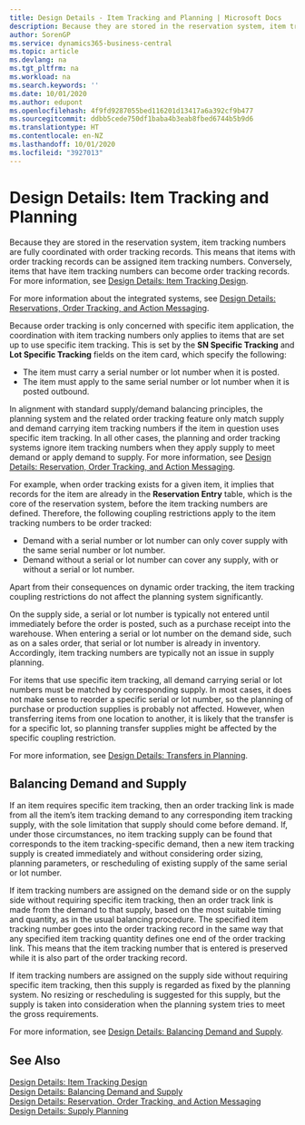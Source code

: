 ```yaml
---
title: Design Details - Item Tracking and Planning | Microsoft Docs
description: Because they are stored in the reservation system, item tracking numbers are fully coordinated with order tracking records.
author: SorenGP
ms.service: dynamics365-business-central
ms.topic: article
ms.devlang: na
ms.tgt_pltfrm: na
ms.workload: na
ms.search.keywords: ''
ms.date: 10/01/2020
ms.author: edupont
ms.openlocfilehash: 4f9fd9287055bed116201d13417a6a392cf9b477
ms.sourcegitcommit: ddbb5cede750df1baba4b3eab8fbed6744b5b9d6
ms.translationtype: HT
ms.contentlocale: en-NZ
ms.lasthandoff: 10/01/2020
ms.locfileid: "3927013"
---
```

# <a name="design-details-item-tracking-and-planning"></a>Design Details: Item Tracking and Planning
Because they are stored in the reservation system, item tracking numbers are fully coordinated with order tracking records. This means that items with order tracking records can be assigned item tracking numbers. Conversely, items that have item tracking numbers can become order tracking records. For more information, see [Design Details: Item Tracking Design](design-details-item-tracking-design.md).

For more information about the integrated systems, see [Design Details: Reservations, Order Tracking, and Action Messaging](design-details-reservation-order-tracking-and-action-messaging.md).

Because order tracking is only concerned with specific item application, the coordination with item tracking numbers only applies to items that are set up to use specific item tracking. This is set by the **SN Specific Tracking** and **Lot Specific Tracking** fields on the item card, which specify the following:

- The item must carry a serial number or lot number when it is posted.
- The item must apply to the same serial number or lot number when it is posted outbound.

In alignment with standard supply/demand balancing principles, the planning system and the related order tracking feature only match supply and demand carrying item tracking numbers if the item in question uses specific item tracking. In all other cases, the planning and order tracking systems ignore item tracking numbers when they apply supply to meet demand or apply demand to supply. For more information, see [Design Details: Reservation, Order Tracking, and Action Messaging](design-details-reservation-order-tracking-and-action-messaging.md).

For example, when order tracking exists for a given item, it implies that records for the item are already in the **Reservation Entry** table, which is the core of the reservation system, before the item tracking numbers are defined. Therefore, the following coupling restrictions apply to the item tracking numbers to be order tracked:

- Demand with a serial number or lot number can only cover supply with the same serial number or lot number.
- Demand without a serial or lot number can cover any supply, with or without a serial or lot number.

Apart from their consequences on dynamic order tracking, the item tracking coupling restrictions do not affect the planning system significantly.

On the supply side, a serial or lot number is typically not entered until immediately before the order is posted, such as a purchase receipt into the warehouse. When entering a serial or lot number on the demand side, such as on a sales order, that serial or lot number is already in inventory. Accordingly, item tracking numbers are typically not an issue in supply planning.

For items that use specific item tracking, all demand carrying serial or lot numbers must be matched by corresponding supply. In most cases, it does not make sense to reorder a specific serial or lot number, so the planning of purchase or production supplies is probably not affected. However, when transferring items from one location to another, it is likely that the transfer is for a specific lot, so planning transfer supplies might be affected by the specific coupling restriction.

For more information, see [Design Details: Transfers in Planning](design-details-transfers-in-planning.md).

## <a name="balancing-demand-and-supply"></a>Balancing Demand and Supply
If an item requires specific item tracking, then an order tracking link is made from all the item’s item tracking demand to any corresponding item tracking supply, with the sole limitation that supply should come before demand. If, under those circumstances, no item tracking supply can be found that corresponds to the item tracking-specific demand, then a new item tracking supply is created immediately and without considering order sizing, planning parameters, or rescheduling of existing supply of the same serial or lot number.

If item tracking numbers are assigned on the demand side or on the supply side without requiring specific item tracking, then an order track link is made from the demand to that supply, based on the most suitable timing and quantity, as in the usual balancing procedure. The specified item tracking number goes into the order tracking record in the same way that any specified item tracking quantity defines one end of the order tracking link. This means that the item tracking number that is entered is preserved while it is also part of the order tracking record.

If item tracking numbers are assigned on the supply side without requiring specific item tracking, then this supply is regarded as fixed by the planning system. No resizing or rescheduling is suggested for this supply, but the supply is taken into consideration when the planning system tries to meet the gross requirements.

For more information, see [Design Details: Balancing Demand and Supply](design-details-balancing-demand-and-supply.md).  

## <a name="see-also"></a>See Also  
[Design Details: Item Tracking Design](design-details-item-tracking-design.md)  
[Design Details: Balancing Demand and Supply](design-details-balancing-demand-and-supply.md)  
[Design Details: Reservation, Order Tracking, and Action Messaging](design-details-reservation-order-tracking-and-action-messaging.md)   
[Design Details: Supply Planning](design-details-supply-planning.md)  
